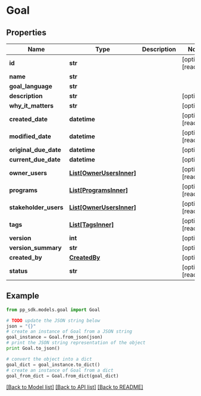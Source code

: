 # Goal


## Properties
Name | Type | Description | Notes
------------ | ------------- | ------------- | -------------
**id** | **str** |  | [optional] [readonly] 
**name** | **str** |  | 
**goal_language** | **str** |  | 
**description** | **str** |  | [optional] 
**why_it_matters** | **str** |  | [optional] 
**created_date** | **datetime** |  | [optional] [readonly] 
**modified_date** | **datetime** |  | [optional] [readonly] 
**original_due_date** | **datetime** |  | [optional] 
**current_due_date** | **datetime** |  | [optional] 
**owner_users** | [**List[OwnerUsersInner]**](OwnerUsersInner.md) |  | [optional] [readonly] 
**programs** | [**List[ProgramsInner]**](ProgramsInner.md) |  | [optional] [readonly] 
**stakeholder_users** | [**List[OwnerUsersInner]**](OwnerUsersInner.md) |  | [optional] [readonly] 
**tags** | [**List[TagsInner]**](TagsInner.md) |  | [optional] [readonly] 
**version** | **int** |  | [optional] 
**version_summary** | **str** |  | [optional] 
**created_by** | [**CreatedBy**](CreatedBy.md) |  | [optional] 
**status** | **str** |  | [optional] [readonly] 

## Example

```python
from pp_sdk.models.goal import Goal

# TODO update the JSON string below
json = "{}"
# create an instance of Goal from a JSON string
goal_instance = Goal.from_json(json)
# print the JSON string representation of the object
print Goal.to_json()

# convert the object into a dict
goal_dict = goal_instance.to_dict()
# create an instance of Goal from a dict
goal_from_dict = Goal.from_dict(goal_dict)
```
[[Back to Model list]](../README.md#documentation-for-models) [[Back to API list]](../README.md#documentation-for-api-endpoints) [[Back to README]](../README.md)


